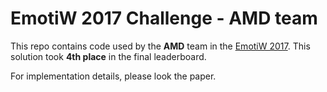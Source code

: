 # EmotiW 2017 Challenge - AMD team
This repo contains code used by the **AMD** team in the [EmotiW 2017](https://sites.google.com/site/emotiwchallenge/). This solution took **4th place** in the final leaderboard.

For implementation details, please look the paper.
